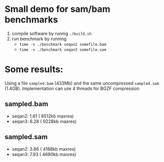 # Small demo for sam/bam benchmarks

1. compile software by runnig `./build.sh`
2. run benchmark by running
    - `time -v ./benchmark seqan2 somefile.bam`
    - `time -v ./benchmark seqan3 somefile.sam`

# Some results:
Using a file `sampled.bam` (433Mb)  and the same uncompressed `sampled.sam` (1.4GB).
Implementation can use 4 threads for BGZF compression
## sampled.bam
 - seqan2:  1.61  ( 8512kb maxres)
 - seqan3:  6.28  ( 9228kb maxres)

## sampled.sam
 - seqan2:  3.86  ( 4188kb maxres)
 - seqan3:  7.93  ( 4680kb maxres)
